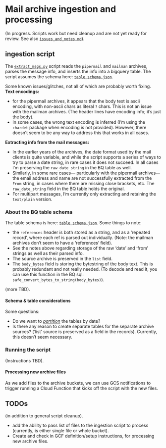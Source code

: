 # Mail archive ingestion and processing

(In progress. Scripts work but need cleanup and are not yet ready for review.  See also [`issues_and_notes.md`][1]).

## ingestion script

The [`extract_msgs.py`][2] script reads the `pipermail` and `mailman` archives, parses the message info, and inserts the info into a bigquery table. The script assumes the schema here: [`table_schema.json`][3].

Some known issues/glitches, not all of which are probably worth fixing.
**Text encodings:**
- for the pipermail archives, it appears that the body text is ascii encoding, with non-ascii chars as literal `?` chars. This is not an issue with the mailman archives. (The header lines have encoding info; it’s just the body).
- In some cases, the wrong text encoding is inferred (I’m using the `chardet` package when encoding is not provided).  However, there doesn’t seem to be any way to address  this that works in all cases.

**Extracting info from the mail messages:**
- In the earlier years of the archives, the date format used by the mail clients is quite variable, and while the script supports a series of ways to try to parse a date string, in rare cases it does not succeed.  In all cases I’m preserving the `raw_date_string` in the BQ table as well.
- Similarly, in some rare cases— particularly with the pipermail archives— the email address and name are not successfully extracted from the `From` string, in cases where there are missing close brackets, etc. The `raw_date_string` field in the BQ table holds the original.
- For multipart messages, I’m currently only extracting and retaining the `text/plain` version.

### About the BQ table schema

The table schema is here: [`table_schema.json`][4].
Some things to note:
- the `references` header is both stored as a string, and as a ‘repeated record’, where each ref is parsed out individually. (Note: the mailman archives don’t seem to have a ‘references’ field).
- See the notes above regarding storage of the raw ‘date’ and ‘from’ strings as well as their parsed info.
- The source archive is preserved in the `list` field.
- The `body_bytes` field is storing the bytestring of the body text.  This is probably redundant and not really needed.  (To decode and read it, you can use this function in the BQ sql: `safe_convert_bytes_to_string(body_bytes)`).

(more TBD).

#### Schema & table considerations
Some questions:
- Do we want to [_partition_][5] the tables by date?
- Is there any reason to create separate tables for the separate archive sources? (‘list’ source is preserved as a field in the records).  Currently, this doesn’t seem necessary.

### Running the script
(Instructions TBD).

#### Processing new archive files

As we add files to the archive buckets, we can use GCS notifications to trigger running a Cloud Function that kicks off the script with the new files.


## TODOs
(in addition to general script cleanup).

- add the ability to pass list of files to the ingestion script to process (currently, is either single file or whole bucket).
- Create and check in GCF definition/setup instructions, for processing new archive files.


[1]:	./issues_and_notes.md
[2]:	./extract_msgs.py
[3]:	./table_schema.json
[4]:	./table_schema.json
[5]:	https://cloud.google.com/bigquery/docs/partitioned-tables
